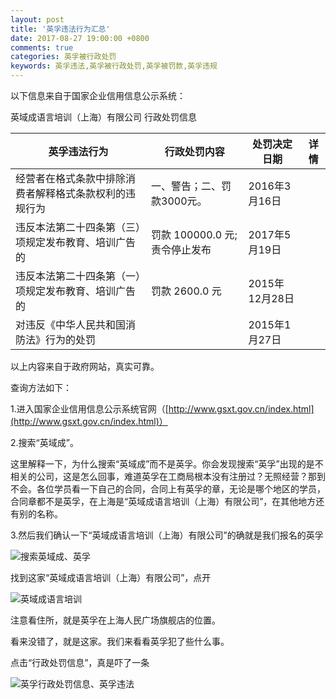 ```yaml
---
layout: post
title: '英孚违法行为汇总'
date: 2017-08-27 19:00:00 +0800
comments: true
categories: 英孚被行政处罚
keywords: 英孚违法,英孚被行政处罚,英孚被罚款,英孚违规
---
```


以下信息来自于国家企业信用信息公示系统：

英域成语言培训（上海）有限公司 行政处罚信息

| 英孚违法行为                      | 行政处罚内容               | 处罚决定日期      | 详情   |
| --------------------------- | -------------------- | ----------- | ---- |
| 经营者在格式条款中排除消费者解释格式条款权利的违规行为 | 一、警告；二、罚款3000元。      | 2016年3月16日  |      |
| 违反本法第二十四条第（三）项规定发布教育、培训广告的  | 罚款 100000.0 元;责令停止发布 | 2017年5月19日  |      |
| 违反本法第二十四条第（一）项规定发布教育、培训广告的  | 罚款 2600.0 元          | 2015年12月28日 |      |
| 对违反《中华人民共和国消防法》行为的处罚        |                      | 2015年1月27日  |      |
<!--more-->


以上内容来自于政府网站，真实可靠。

查询方法如下：

1.进入国家企业信用信息公示系统官网（[http://www.gsxt.gov.cn/index.html](http://www.gsxt.gov.cn/index.html)）

2.搜索“英域成”。

这里解释一下，为什么搜索“英域成”而不是英孚。你会发现搜索“英孚”出现的是不相关的公司，这是怎么回事，难道英孚在工商局根本没有注册过？无照经营？那到不会。各位学员看一下自己的合同，合同上有英孚的章，无论是哪个地区的学员，合同章都不是英孚，在上海是“英域成语言培训（上海）有限公司”，在其他地方还有别的名称。

3.然后我们确认一下“英域成语言培训（上海）有限公司”的确就是我们报名的英孚

![搜索英域成、英孚](http://wx1.sinaimg.cn/mw690/81576abcgy1fiyc4lbzdoj20vu0hx44i.jpg)

找到这家“英域成语言培训（上海）有限公司”，点开

![英域成语言培训](http://wx4.sinaimg.cn/mw690/81576abcgy1fiyc7qboeqj20vp0jotdw.jpg)

注意看住所，就是英孚在上海人民广场旗舰店的位置。

看来没错了，就是这家。我们来看看英孚犯了些什么事。

点击“行政处罚信息”，真是吓了一条

![英孚行政处罚信息、英孚违法](http://wx1.sinaimg.cn/mw690/81576abcgy1fiycivwlnuj20uh0k5te0.jpg)